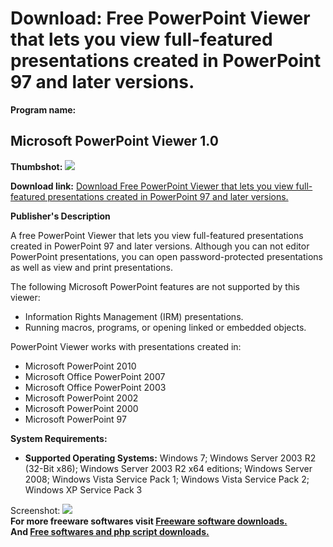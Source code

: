 # Download: Free PowerPoint Viewer that lets you view full-featured presentations created in PowerPoint 97 and later versions.

**Program name:**

## Microsoft PowerPoint Viewer 1.0

  
**Thumbshot:** ![](http://www.freewarefiles.com/screenshot/msof_pptviewer_md.gif)   
  
**Download link:** [Download Free PowerPoint Viewer that lets you view full-featured presentations created in PowerPoint 97 and later versions.](http://freesoftwares.boysofts.com/Microsoft-PowerPoint-Viewer_program_24404.html)  
  


**Publisher's Description**  
  


A free PowerPoint Viewer that lets you view full-featured presentations created in PowerPoint 97 and later versions. Although you can not editor PowerPoint presentations, you can open password-protected presentations as well as view and print presentations. 

The following Microsoft PowerPoint features are not supported by this viewer:

  * Information Rights Management (IRM) presentations. 
  * Running macros, programs, or opening linked or embedded objects. 

PowerPoint Viewer works with presentations created in:

  * Microsoft PowerPoint 2010 
  * Microsoft Office PowerPoint 2007 
  * Microsoft Office PowerPoint 2003 
  * Microsoft PowerPoint 2002 
  * Microsoft PowerPoint 2000 
  * Microsoft PowerPoint 97 

**System Requirements:**

  * **Supported Operating Systems:** Windows 7; Windows Server 2003 R2 (32-Bit x86); Windows Server 2003 R2 x64 editions; Windows Server 2008; Windows Vista Service Pack 1; Windows Vista Service Pack 2; Windows XP Service Pack 3 

  
  
Screenshot: ![](http://www.freewarefiles.com/screenshot/msof_pptviewer.gif)   
**For more freeware softwares visit [Freeware software downloads.](http://freesoftwares.boysofts.com/)**   
**And [Free softwares and php script downloads.](http://www.boysofts.com/)**
